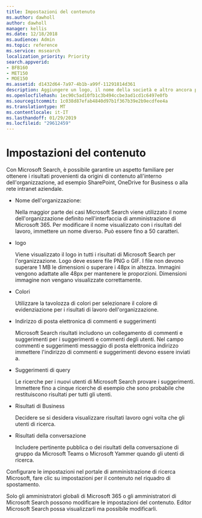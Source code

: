 ```yaml
---
title: Impostazioni del contenuto
ms.author: dawholl
author: dawholl
manager: kellis
ms.date: 12/18/2018
ms.audience: Admin
ms.topic: reference
ms.service: mssearch
localization_priority: Priority
search.appverid:
- BFB160
- MET150
- MOE150
ms.assetid: d1432d64-7a97-4b1b-a99f-11291814d361
description: Aggiungere un logo, il nome della società e altro ancora per i Microsoft Search utilizzare risultati
ms.openlocfilehash: 1ec90c5ad10fb1c3b494ccbe3ad1cd1c6497e0fb
ms.sourcegitcommit: 1c038d87efab4840d97b1f367b39e2b9ecdfee4a
ms.translationtype: MT
ms.contentlocale: it-IT
ms.lasthandoff: 01/29/2019
ms.locfileid: "29612459"
---
```

# <a name="content-settings"></a>Impostazioni del contenuto

Con Microsoft Search, è possibile garantire un aspetto familiare per ottenere i risultati provenienti da origini di contenuto all'interno dell'organizzazione, ad esempio SharePoint, OneDrive for Business o alla rete intranet aziendale. 
  
- Nome dell'organizzazione:
    
    Nella maggior parte dei casi Microsoft Search viene utilizzato il nome dell'organizzazione definito nell'interfaccia di amministrazione di Microsoft 365. Per modificare il nome visualizzato con i risultati del lavoro, immettere un nome diverso. Può essere fino a 50 caratteri.
    
- logo
    
    Viene visualizzato il logo in tutti i risultati di Microsoft Search per l'organizzazione. Logo deve essere file PNG o GIF. I file non devono superare 1 MB le dimensioni o superare i 48px in altezza. Immagini vengono adattate alle 48px per mantenere le proporzioni. Dimensioni immagine non vengano visualizzate correttamente.
    
- Colori
    
    Utilizzare la tavolozza di colori per selezionare il colore di evidenziazione per i risultati di lavoro dell'organizzazione.
    
- Indirizzo di posta elettronica di commenti e suggerimenti
    
    Microsoft Search risultati includono un collegamento di commenti e suggerimenti per i suggerimenti e commenti degli utenti. Nel campo commenti e suggerimenti messaggio di posta elettronica indirizzo immettere l'indirizzo di commenti e suggerimenti devono essere inviati a.
    
- Suggerimenti di query
    
    Le ricerche per i nuovi utenti di Microsoft Search provare i suggerimenti. Immettere fino a cinque ricerche di esempio che sono probabile che restituiscono risultati per tutti gli utenti.
    
- Risultati di Business
    
    Decidere se si desidera visualizzare risultati lavoro ogni volta che gli utenti di ricerca.
    
- Risultati della conversazione
    
    Includere pertinente pubblica o dei risultati della conversazione di gruppo da Microsoft Teams o Microsoft Yammer quando gli utenti di ricerca.
    
Configurare le impostazioni nel portale di amministrazione di ricerca Microsoft, fare clic su impostazioni per il contenuto nel riquadro di spostamento.
  
Solo gli amministratori globali di Microsoft 365 o gli amministratori di Microsoft Search possono modificare le impostazioni del contenuto. Editor Microsoft Search possa visualizzarli ma possibile modificarli.


